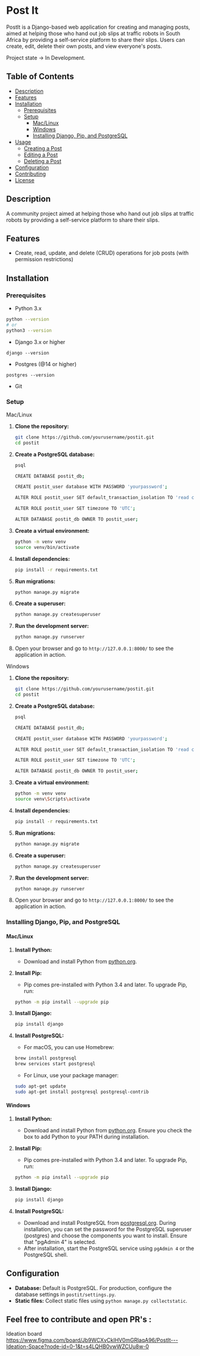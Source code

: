 # Post It

PostIt is a Django-based web application for creating and managing posts, aimed at helping those who hand out job slips at traffic robots in South Africa by providing a self-service platform to share their slips. Users can create, edit, delete their own posts, and view everyone's posts.

Project state -> In Development.

## Table of Contents
- [Description](#description)
- [Features](#features)
- [Installation](#installation)
  - [Prerequisites](#prerequisites)
  - [Setup](#setup)
    - [Mac/Linux](#maclinux)
    - [Windows](#windows)
    - [Installing Django, Pip, and PostgreSQL](#installing-django-pip-and-postgresql)
- [Usage](#usage)
  - [Creating a Post](#creating-a-post)
  - [Editing a Post](#editing-a-post)
  - [Deleting a Post](#deleting-a-post)
- [Configuration](#configuration)
- [Contributing](#contributing)
- [License](#license)

## Description
A community project aimed at helping those who hand out job slips at traffic robots by providing a self-service platform to share their slips.

## Features
- Create, read, update, and delete (CRUD) operations for job posts (with permission restrictions)

## Installation

### Prerequisites
- Python 3.x
```sh
python --version
# or
python3 --version

```
- Django 3.x or higher
```
django --version
```
- Postgres (@14 or higher)
```
postgres --version
```
- Git

### Setup

Mac/Linux

1. **Clone the repository:**
    ```bash
    git clone https://github.com/yourusername/postit.git
    cd postit
    ```
2. **Create a PostgreSQL database:**
    ```bash
    psql

    CREATE DATABASE postit_db;

    CREATE postit_user database WITH PASSWORD 'yourpassword';

    ALTER ROLE postit_user SET default_transaction_isolation TO 'read committed';

    ALTER ROLE postit_user SET timezone TO 'UTC';

    ALTER DATABASE postit_db OWNER TO postit_user;
    ```

3. **Create a virtual environment:**
    ```bash
    python -m venv venv
    source venv/bin/activate  
    ```

4. **Install dependencies:**
    ```bash
    pip install -r requirements.txt
    ```

5. **Run migrations:**
    ```bash
    python manage.py migrate
    ```

6. **Create a superuser:**
    ```bash
    python manage.py createsuperuser
    ```

7. **Run the development server:**
    ```bash
    python manage.py runserver
    ```

8. Open your browser and go to `http://127.0.0.1:8000/` to see the application in action.


Windows

1. **Clone the repository:**
    ```bash
    git clone https://github.com/yourusername/postit.git
    cd postit
    ```
2. **Create a PostgreSQL database:**
    ```bash
    psql

    CREATE DATABASE postit_db;

    CREATE postit_user database WITH PASSWORD 'yourpassword';

    ALTER ROLE postit_user SET default_transaction_isolation TO 'read committed';

    ALTER ROLE postit_user SET timezone TO 'UTC';

    ALTER DATABASE postit_db OWNER TO postit_user;
    ```

3. **Create a virtual environment:**
    ```bash
    python -m venv venv
    source venv\Scripts\activate  
    ```

4. **Install dependencies:**
    ```bash
    pip install -r requirements.txt
    ```

5. **Run migrations:**
    ```bash
    python manage.py migrate
    ```

6. **Create a superuser:**
    ```bash
    python manage.py createsuperuser
    ```

7. **Run the development server:**
    ```bash
    python manage.py runserver
    ```

8. Open your browser and go to `http://127.0.0.1:8000/` to see the application in action.


### Installing Django, Pip, and PostgreSQL

#### Mac/Linux

1. **Install Python:**
    - Download and install Python from [python.org](https://www.python.org/downloads/).

2. **Install Pip:**
    - Pip comes pre-installed with Python 3.4 and later. To upgrade Pip, run:
    ```sh
    python -m pip install --upgrade pip
    ```

3. **Install Django:**
    ```sh
    pip install django
    ```

4. **Install PostgreSQL:**
    - For macOS, you can use Homebrew:
    ```sh
    brew install postgresql
    brew services start postgresql
    ```

    - For Linux, use your package manager:
    ```sh
    sudo apt-get update
    sudo apt-get install postgresql postgresql-contrib
    ```

#### Windows

1. **Install Python:**
    - Download and install Python from [python.org](https://www.python.org/downloads/). Ensure you check the box to add Python to your PATH during installation.

2. **Install Pip:**
    - Pip comes pre-installed with Python 3.4 and later. To upgrade Pip, run:
    ```sh
    python -m pip install --upgrade pip
    ```

3. **Install Django:**
    ```sh
    pip install django
    ```

4. **Install PostgreSQL:**
    - Download and install PostgreSQL from [postgresql.org](https://www.postgresql.org/download/windows/). During installation, you can set the password for the PostgreSQL superuser (postgres) and choose the components you want to install. Ensure that "pgAdmin 4" is selected.
    - After installation, start the PostgreSQL service using `pgAdmin 4` or the PostgreSQL shell.

## Configuration
- **Database:** Default is PostgreSQL. For production, configure the database settings in `postit/settings.py`.
- **Static files:** Collect static files using `python manage.py collectstatic`.

## Feel free to contribute and open PR's :

Ideation board <br/> 
https://www.figma.com/board/Jb9WCXvCkIHV0mGRlaqA96/PostIt---Ideation-Space?node-id=0-1&t=s4LQHB0vwWZCUu8w-0 
